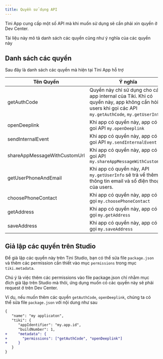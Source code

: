 ```yaml
---
title: Quyền sử dụng API
---
```


Tini App cung cấp một số API mà khi muốn sử dụng sẽ cần phải xin quyền ở Dev Center.

Tài liệu này mô tả danh sách các quyền cũng như ý nghĩa của các quyền này

## Danh sách các quyền

Sau đây là danh sách các quyền mà hiện tại Tini App hỗ trợ

| Tên Quyền                    | Ý nghĩa                                                                                                                                               |
| ---------------------------- | ----------------------------------------------------------------------------------------------------------------------------------------------------- |
| getAuthCode                  | Quyền này chỉ sử dụng cho các app internal của Tiki. Khi có quyền này, app không cần hỏi lại users khi gọi các API `my.getAuthCode`, `my.getUserInfo` |
| openDeeplink                 | Khi app có quyền này, app có thể goi API `my.openDeeplink`                                                                                            |
| sendInternalEvent            | Khi app có quyền này, app có thể goi API `my.sendInternalEvent`                                                                                       |
| shareAppMessageWithCustomUrl | Khi app có quyền này, app có thể goi API `my.shareAppMessageWithCustomUrl`                                                                            |
| getUserPhoneAndEmail         | Khi app có quyền này, API `my.getUserInfo` sẽ trả về thêm thông tin email và số điện thoại của users.                                                 |
| choosePhoneContact           | Khi app có quyền này, app có thể gọi `my.choosePhoneContact`                                                                                          |
| getAddress                   | Khi app có quyền này, app có thể gọi `my.getAddress`                                                                                                  |
| saveAddress                  | Khi app có quyền này, app có thể gọi `my.saveAddress`                                                                                                 |

## Giả lập các quyền trên Studio

Để giả lập các quyền này trên Tini Studio, bạn có thể sửa file `package.json` và thêm các permission cần thiết vào mục `permissions` trong mục `tiki.metadata`.

Chú ý là việc thêm các permissions vào file package.json chỉ nhằm mục đích giả lập trên Studio mà thôi, ứng dụng muốn có các quyền này sẽ phải request ở trên Dev Center.

Ví dụ, nếu muốn thêm các quyền `getAuthCode`, `openDeeplink`, chúng ta có thể sửa file `package.json` với nội dung như sau

```diff
{
   "name": "my applicaton",
   "tiki": {
      "appIdentifier": "my.app.id",
      "buildNumber": 1,
+     "metadata": {
+       "permissions": ["getAuthCode", "openDeeplink"]
+     }
   }
}
```
